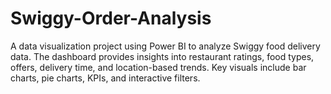 # Swiggy-Order-Analysis
A data visualization project using Power BI to analyze Swiggy food delivery data. The dashboard provides insights into restaurant ratings, food types, offers, delivery time, and location-based trends. Key visuals include bar charts, pie charts, KPIs, and interactive filters.
